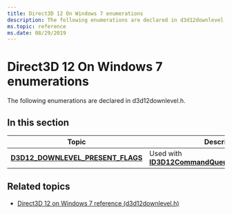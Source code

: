 ```yaml
---
title: Direct3D 12 On Windows 7 enumerations
description: The following enumerations are declared in d3d12downlevel.h.
ms.topic: reference
ms.date: 08/29/2019
---
```


# Direct3D 12 On Windows 7 enumerations

The following enumerations are declared in d3d12downlevel.h.

## In this section

| Topic | Description |
|-------|-------------|
| [**D3D12\_DOWNLEVEL\_PRESENT\_FLAGS**](d3d12_downlevel_present_flags.md) | Used with [**ID3D12CommandQueueDownlevel::Present**](id3d12commandqueuedownlevel-present.md). |

## Related topics
* [Direct3D 12 on Windows 7 reference (d3d12downlevel.h)](direct3d-12on7-reference.md)
